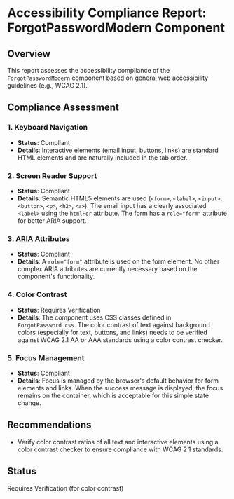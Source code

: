 # Accessibility Compliance Report: ForgotPasswordModern Component

## Overview

This report assesses the accessibility compliance of the `ForgotPasswordModern` component based on general web accessibility guidelines (e.g., WCAG 2.1).

## Compliance Assessment

### 1. Keyboard Navigation

-   **Status**: Compliant
-   **Details**: Interactive elements (email input, buttons, links) are standard HTML elements and are naturally included in the tab order.

### 2. Screen Reader Support

-   **Status**: Compliant
-   **Details**: Semantic HTML5 elements are used (`<form>`, `<label>`, `<input>`, `<button>`, `<p>`, `<h2>`, `<a>`). The email input has a clearly associated `<label>` using the `htmlFor` attribute. The form has a `role="form"` attribute for better ARIA support.

### 3. ARIA Attributes

-   **Status**: Compliant
-   **Details**: A `role="form"` attribute is used on the form element. No other complex ARIA attributes are currently necessary based on the component's functionality.

### 4. Color Contrast

-   **Status**: Requires Verification
-   **Details**: The component uses CSS classes defined in `ForgotPassword.css`. The color contrast of text against background colors (especially for text, buttons, and links) needs to be verified against WCAG 2.1 AA or AAA standards using a color contrast checker.

### 5. Focus Management

-   **Status**: Compliant
-   **Details**: Focus is managed by the browser's default behavior for form elements and links. When the success message is displayed, the focus remains on the container, which is acceptable for this simple state change.

## Recommendations

-   Verify color contrast ratios of all text and interactive elements using a color contrast checker to ensure compliance with WCAG 2.1 standards.

## Status

Requires Verification (for color contrast)
